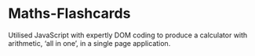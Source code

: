 # Maths-Flashcards

Utilised JavaScript with expertly DOM coding to produce a calculator with arithmetic, ‘all in one’, in a single page application.
